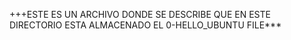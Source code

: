 

+++ESTE ES UN ARCHIVO DONDE SE DESCRIBE QUE EN ESTE DIRECTORIO 
ESTA ALMACENADO EL 0-HELLO_UBUNTU FILE***